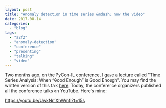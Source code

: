 ```yaml
---
layout: post
title: "Anomaly detection in time series &mdash; now the video"
date: 2017-08-14
categories: 
  - "blog"
tags: 
  - "a2f2"
  - "anomaly-detection"
  - "conference"
  - "presenting"
  - "talking"
  - "video"
---
```


Two months ago, on the PyCon-IL conference, I gave a lecture called "Time Series Analysis: When “Good Enough” is Good Enough". You may find the written version of this talk [here](https://data.blog/2017/06/12/timeseries-analysis/).  Today, the conference organizers published all the conference talks on YouTube. Here's mine:

https://youtu.be/UwkNmXhWmfI?t=15s
